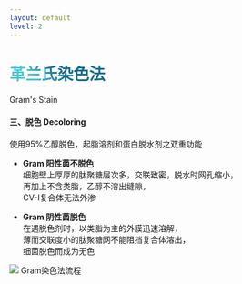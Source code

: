```yaml
---
layout: default
level: 2
---
```


# 革兰氏染色法 
Gram's Stain

<div class="flex justify-between">
    
<div>

#### <span class="text-blue"> 三、脱色 Decoloring </span>

使用<span class="text-green">95%乙醇</span>脱色，起<span class="text-amber">脂溶剂</span>和<span class="text-amber">蛋白脱水剂</span>之双重功能

- <span class="text-violet">**Gram 阳性菌不脱色**</span>  
细胞壁上厚厚的肽聚糖层次多，交联致密，脱水时网孔缩小，  
再加上不含类脂，乙醇不溶出缝隙，  
CV-I复合体无法外渗

- <span class="text-red">**Gram 阴性菌脱色**</span>  
在遇脱色剂时，以类脂为主的外膜迅速溶解，  
薄而交联度小的肽聚糖网不能阻挡复合体溶出，  
细菌脱色而成为无色

</div>

<div class="relative flex flex-col gap-y-4">
  <div class="relative flex flex-col items-end">
    <img src="gram_stain1.webp" class="h-90 rounded-lg shadow-md">
    <span class="text-sm text-slate-300">Gram染色法流程</span>
  </div>
</div>
</div>

<style>
  h1 {
      background-color: #2b90b6;
      background-image: linear-gradient(45deg, #4ec5d4 10%, #146b8c 20%);
      background-size: 100%;
      -webkit-background-clip: text;
      -moz-background-clip: text;
      -webkit-text-fill-color: transparent;
      -moz-text-fill-color: transparent;
    }
</style>

<Citation src="Wikipedia"/>
